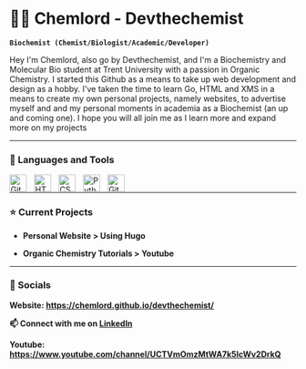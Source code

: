 # 👨‍🔬 Chemlord - Devthechemist

**`Biochemist (Chemist/Biologist/Academic/Developer)`**

Hey I'm Chemlord, also go by Devthechemist, and I'm a Biochemistry and Molecular Bio student at Trent University with a passion in Organic Chemistry. I started this Github as a means to take up web development and design as a hobby. I've taken the time to learn Go, HTML and XMS in a means to create my own personal projects, namely websites, to advertise myself and and my personal moments in academia as a Biochemist (an up and coming one). I hope you will all join me as I learn more and expand more on my projects 

---

### 🧰 Languages and Tools

<img align="left" alt="Git" width="30px" style="padding-right:10px;" src="https://cdn.jsdelivr.net/gh/devicons/devicon/icons/git/git-original.svg" />
<img align="left" alt="HTML" width="30px" style="padding-right:10px;" src="https://cdn.jsdelivr.net/gh/devicons/devicon/icons/html5/html5-plain.svg" />
<img align="left" alt="CSS" width="30px" style="padding-right:10px;" src="https://cdn.jsdelivr.net/gh/devicons/devicon/icons/css3/css3-plain.svg" />
<img align="left" alt="Python" width="30px" style="padding-right:10px;" src="https://cdn.jsdelivr.net/gh/devicons/devicon/icons/python/python-plain.svg" />
<img align="left" alt="GitHub" width="30px" style="padding-right:10px;" src="https://cdn.jsdelivr.net/gh/devicons/devicon/icons/github/github-original.svg" />

<br />

---

### ⭐ Current Projects

- **Personal Website > Using Hugo**

- **Organic Chemistry Tutorials > Youtube**

---

### 📱 Socials

**Website: https://chemlord.github.io/devthechemist/**

**📫 Connect with me on [LinkedIn](\https://www.linkedin.com/in/devbagchi/)**

**Youtube: https://www.youtube.com/channel/UCTVmOmzMtWA7k5lcWv2DrkQ**
